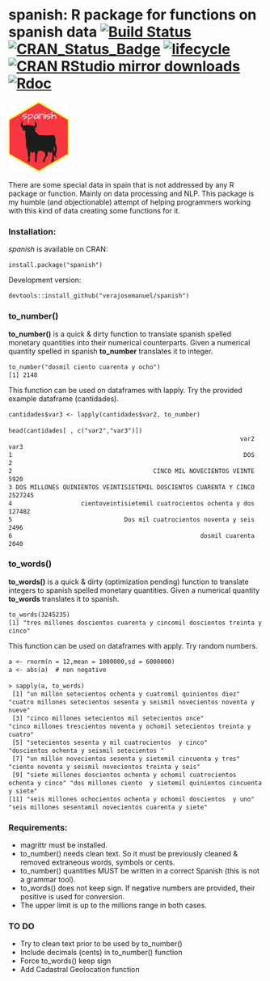 # spanish: R package for functions on spanish data [![Build Status](https://travis-ci.org/rOpenSpain/spanish.svg?branch=master)](https://travis-ci.org/rOpenSpain/spanish)  [![CRAN\_Status\_Badge](http://www.r-pkg.org/badges/version/spanish)](http://cran.r-project.org/package=spanish) [![lifecycle](https://img.shields.io/badge/lifecycle-stable-brightgreen.svg)](https://www.tidyverse.org/lifecycle/#stable) [![CRAN RStudio mirror downloads](http://cranlogs.r-pkg.org/badges/spanish)](http://cran.r-project.org/web/packages/spanish/index.html) [![Rdoc](http://www.rdocumentation.org/badges/version/spanish)](http://www.rdocumentation.org/packages/spanish)

![spanish logo](man/figures/logo.png)



There are some special data in spain that is not addressed by any R package or function. Mainly on data processing and NLP.
This package is my humble (and objectionable) attempt of helping programmers working with this kind of data creating some functions for it.

### Installation: ###

*spanish* is available on CRAN:

```
install.package("spanish")
```

Development version:

```
devtools::install_github("verajosemanuel/spanish")
```

### to_number() ###
**to_number()** is a quick & dirty function to translate spanish spelled monetary quantities into their numerical counterparts.
Given a numerical quantity spelled in spanish **to_number** translates it to integer.

```
to_number("dosmil ciento cuarenta y ocho")
[1] 2148
```
This function can be used on dataframes with lapply. Try the provided example dataframe (cantidades).
```
cantidades$var3 <- lapply(cantidades$var2, to_number)

head(cantidades[ , c("var2","var3")])
                                                                var2    var3
1                                                                DOS       2
2                                       CINCO MIL NOVECIENTOS VEINTE    5920
3 DOS MILLONES QUINIENTOS VEINTISIETEMIL DOSCIENTOS CUARENTA Y CINCO 2527245
4                   cientoveintisietemil cuatrocientos ochenta y dos  127482
5                               Dos mil cuatrocientos noventa y seis    2496
6                                                    dosmil cuarenta    2040
```

### to_words() ###
**to_words()** is a quick & dirty (optimization pending) function to translate integers to spanish spelled monetary quantities.
Given a numerical quantity **to_words** translates it to spanish. 

```
to_words(3245235)
[1] "tres millones doscientos cuarenta y cincomil doscientos treinta y cinco"
```
This function can be used on dataframes with apply. Try random numbers.
```
a <- rnorm(n = 12,mean = 1000000,sd = 6000000)
a <- abs(a)  # non negative

> sapply(a, to_words)
 [1] "un millón setecientos ochenta y cuatromil quinientos diez"                 "cuatro millones setecientos sesenta y seismil novecientos noventa y nueve"
 [3] "cinco millones setecientos mil setecientos once"                           "cinco millones trescientos noventa y ochomil setecientos treinta y cuatro"
 [5] "setecientos sesenta y mil cuatrocientos  y cinco"                          "doscientos ochenta y seismil setecientos "                                
 [7] "un millón novecientos sesenta y sietemil cincuenta y tres"                 "ciento noventa y seismil novecientos treinta y seis"                      
 [9] "siete millones doscientos ochenta y ochomil cuatrocientos ochenta y cinco" "dos millones ciento  y sietemil quinientos cincuenta y siete"             
[11] "seis millones ochocientos ochenta y ochomil doscientos  y uno"             "seis millones sesentamil novecientos cuarenta y siete"                    
```

### Requirements:
- magrittr must be installed.
- to_number() needs clean text. So it must be previously cleaned & removed extraneous words, symbols or cents.
- to_number() quantities MUST be written in a correct Spanish (this is not a grammar tool).
- to_words() does not keep sign. If negative numbers are provided, their positive is used for conversion.
- The upper limit is up to the millions range in both cases.

### TO DO

- Try to clean text prior to be used by to_number()
- Include decimals (cents) in to_number() function
- Force to_words() keep sign
- Add Cadastral Geolocation function

